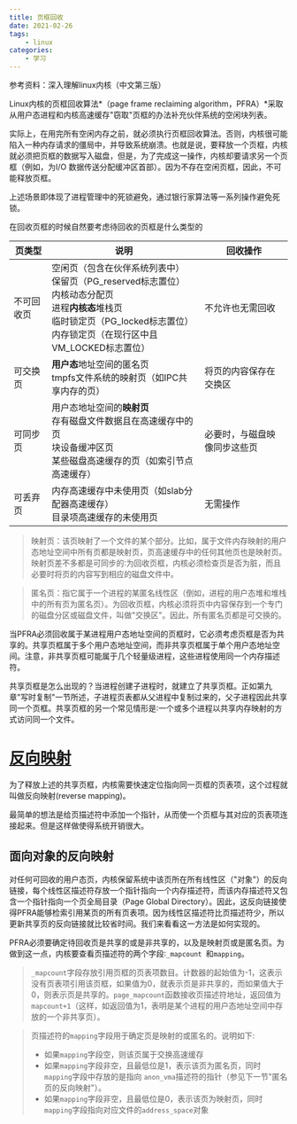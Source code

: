 ```yaml
---
title: 页框回收
date: 2021-02-26 
tags: 
    - linux
categories: 
    - 学习
---
```


参考资料：深入理解linux内核（中文第三版）

<!--more-->

Linux内核的页框回收算法*（page frame reclaiming algorithm，PFRA）*采取从用户态进程和内核高速缓存"窃取"页框的办法补充伙伴系统的空闲块列表。

实际上，在用完所有空闲内存之前，就必须执行页框回收算法。否则，内核很可能陷入一种内存请求的僵局中，并导致系统崩溃。也就是说，要释放一个页框，内核就必须把页框的数据写入磁盘，但是，为了完成这一操作，内核却要请求另一个页框（例如，为I/O 数据传送分配缓冲区首部）。因为不存在空闲页框，因此，不可能释放页框。

上述场景即体现了进程管理中的死锁避免，通过银行家算法等一系列操作避免死锁。

在回收页框的时候自然要考虑待回收的页框是什么类型的

| **页类型** | 说明                                                         | **回收操作**                 |
| ---------- | ------------------------------------------------------------ | ---------------------------- |
| 不可回收页 | 空闲页（包含在伙伴系统列表中）<br />保留页（PG_reserved标志置位）<br />内核动态分配页<br />进程**内核态**堆栈页<br />临时锁定页（PG_locked标志置位）<br />内存锁定页（在现行区中且VM_LOCKED标志置位） | 不允许也无需回收             |
| 可交换页   | **用户态**地址空间的匿名页<br />tmpfs文件系统的映射页（如IPC共享内存的页） | 将页的内容保存在交换区       |
| 可同步页   | 用户态地址空间的**映射页**<br />存有磁盘文件数据且在高速缓存中的页<br />块设备缓冲区页<br />某些磁盘高速缓存的页（如索引节点高速缓存） | 必要时，与磁盘映像同步这些页 |
| 可丢弃页   | 内存高速缓存中未使用页（如slab分配器高速缓存）<br />目录项高速缓存的未使用页 | 无需操作                     |

> 映射页：该页映射了一个文件的某个部分。比如，属于文件内存映射的用户态地址空间中所有页都是映射页，页高速缓存中的任何其他页也是映射页。映射页差不多都是可同步的∶为回收页框，内核必须检查页是否为脏，而且必要时将页的内容写到相应的磁盘文件中。

> 匿名页：指它属于一个进程的某匿名线性区（倒如，进程的用户态堆和堆栈中的所有页为匿名页）。为回收页框，内核必须将页中内容保存到一个专门的磁盘分区或磁盘文件，叫做"交换区"。因此，所有匿名页都是可交换的。

当PFRA必须回收属于某进程用户态地址空间的页框时，它必须考虑页框是否为共享的。共享页框属于多个用户态地址空间，而非共享页框属于单个用户态地址空间。注意，非共享页框可能属于几个轻量级进程，这些进程使用同一个内存描述符。

共享页框是怎么出现的？当进程创建子进程时，就建立了共享页框。正如第九章"写时复制"一节所述，子进程页表都从父进程中复制过来的，父子进程因此共享同一个页框。共享页框的另一个常见情形是∶一个或多个进程以共享内存映射的方式访问同一个文件。

# [反向映射](https://baike.baidu.com/item/%E5%8F%8D%E5%90%91%E6%98%A0%E5%B0%84/20835372?fr=aladdin)

为了释放上述的共享页框，内核需要快速定位指向同一页框的页表项，这个过程就叫做反向映射(reverse mapping)。

最简单的想法是给页描述符中添加一个指针，从而使一个页框与其对应的页表项连接起来。但是这样做使得系统开销很大。

## 面向对象的反向映射

对任何可回收的用户态页，内核保留系统中该页所在所有线性区（"对象"）的反向链接，每个线性区描述符存放一个指针指向一个内存描述符，而该内存描述符又包含一个指针指向一个页全局目录（Page Global Directory）。因此，这反向链接使得PFRA能够检索引用某页的所有页表项。因为线性区描述符比页描述符少，所以更新共享页的反向链接就比较省时间。我们来看看这一方法是如何实现的。

PFRA必须要确定待回收页是共享的或是非共享的，以及是映射页或是匿名页。为做到这一点，内核要查看页描述符的两个字段∶`_mapcount `和`mapping`。

> `_mapcount`字段存放引用页框的页表项数目。计数器的起始值为-1，这表示没有页表项引用该页框，如果值为0，就表示页是非共享的，而如果值大于0，则表示页是共享的。`page_mapcount`函数接收页描述符地址，返回值为`mapcount+1`（这样，如返回值为1，表明是某个进程的用户态地址空间中存放的一个非共享页）。

>  页描述符的`mapping`字段用于确定页是映射的或匿名的。说明如下:
>
> - 如果`mapping`字段空，则该页属于交换高速缓存
> - 如果`mapping`字段非空，且最低位是1，表示该页为匿名页，同时`mapping`字段中存放的是指向 `anon_vma`描述符的指针（参见下一节"匿名页的反向映射"）。
> - 如果`mapping`字段非空，且最低位是0，表示该页为映射页，同时`mapping`字段指向对应文件的`address_space`对象